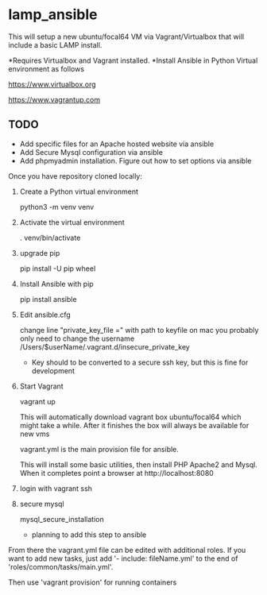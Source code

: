 # lamp_ansible

This will setup a new ubuntu/focal64 VM via Vagrant/Virtualbox that will include a basic LAMP install.

*Requires Virtualbox and Vagrant installed. 
*Install Ansible in Python Virtual environment as follows

https://www.virtualbox.org

https://www.vagrantup.com

## TODO
* Add specific files for an Apache hosted website via ansible
* Add Secure Mysql configuration via ansible
* Add phpmyadmin installation. Figure out how to set options via ansible



Once you have repository cloned locally:

1. Create a Python virtual environment
  
    python3 -m venv venv
    
2. Activate the virtual environment

    . venv/bin/activate
    
3. upgrade pip 

    pip install -U pip wheel
    
4. Install Ansible with pip

    pip install ansible
    
5. Edit ansible.cfg
    
    change line "private_key_file =" with path to keyfile
    on mac you probably only need to change the username /Users/$userName/.vagrant.d/insecure_private_key
    
    * Key should to be converted to a secure ssh key, but this is fine for development


6. Start Vagrant

    vagrant up
    
    This will automatically download vagrant box ubuntu/focal64 which might take a while.
    After it finishes the box will always be available for new vms
    
	vagrant.yml is the main provision file for ansible.

	This will install some basic utilities, then install PHP Apache2 and Mysql.
	When it completes point a browser at http://localhost:8080

7. login with vagrant ssh
    
8. secure mysql

    mysql_secure_installation
    
    * planning to add this step to ansible


From there the vagrant.yml file can be edited with additional roles.
If you want to add new tasks, just add '- include: fileName.yml'
to the end of 'roles/common/tasks/main.yml'.

Then use 'vagrant provision' for running containers
